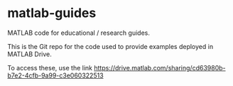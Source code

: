 # matlab-guides
MATLAB code for educational / research guides.

This is the Git repo for the code used to provide examples deployed in MATLAB Drive.

To access these, use the link https://drive.matlab.com/sharing/cd63980b-b7e2-4cfb-9a99-c3e060322513 
